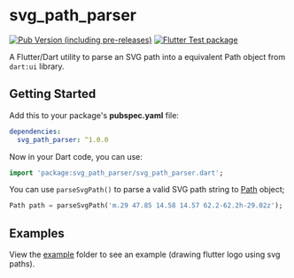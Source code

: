 # svg_path_parser
[![Pub Version (including pre-releases)](https://img.shields.io/pub/v/svg_path_parser?include_prereleases)](https://pub.dev/packages/svg_path_parser)
[![Flutter Test package](https://github.com/masterashu/svg_path_parser/workflows/Flutter%20Test%20package/badge.svg)](https://github.com/masterashu/svg_path_parser/actions)

A Flutter/Dart utility to parse an SVG path into a equivalent Path object from `dart:ui` library.

## Getting Started

Add this to your package's **pubspec.yaml** file:

```yaml
dependencies:
  svg_path_parser: ^1.0.0
```

Now in your Dart code, you can use:

```dart
import 'package:svg_path_parser/svg_path_parser.dart';
```

You can use `parseSvgPath()` to parse a valid SVG path string to [Path](https://api.flutter.dev/flutter/dart-ui/Path-class.html) object;

```dart
Path path = parseSvgPath('m.29 47.85 14.58 14.57 62.2-62.2h-29.02z');
```

## Examples
View the [example](https://github.com/masterashu/svg_path_parser/tree/master/example) 
folder to see an example (drawing flutter logo using svg paths).


